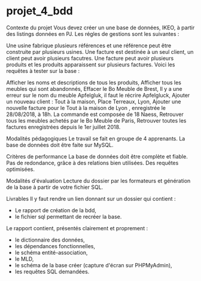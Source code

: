 # projet_4_bdd


Contexte du projet
Vous devez créer un une base de données, IKEO, à partir des listings données en PJ. Les régles de gestions sont les suivantes :

Une usine fabrique plusieurs références et une référence peut être construite par plusieurs usines.
Une facture est destinée à un seul client, un client peut avoir plusieurs facutres.
Une facture peut avoir plusieurs produits et les produits apparaissent sur plusieurs factures.
Voici les requêtes à tester sur la base :

Afficher les noms et descriptions de tous les produits,
Afficher tous les meubles qui sont abandonnés,
Effacer le Bo Meuble de Brest,
Il y a une erreur sur le nom du meuble Apfelgluk, il faut le récrire Apfelgluck,
Ajouter un nouveau client : Tout à la maison, Place Terreaux, Lyon,
Ajouter une nouvelle facture pour le Tout à la maison de Lyon , enregistrée le 28/08/2018, à 18h. La commande est composée de 18 Naess,
Retrouver tous les meubles achetés par le Bo Meuble de Paris,
Retrouver toutes les factures enregistrées depuis le 1er juillet 2018.

Modalités pédagogiques
Le travail se fait en groupe de 4 apprenants. La base de données doit être faite sur MySQL.

Critères de performance
La base de données doit être complète et fiable. Pas de redondance, grâce à des relations bien utilisées. Des requêtes optimisées.

Modalités d'évaluation
Lecture du dossier par les formateurs et génération de la base à partir de votre fichier SQL.

Livrables
Il y faut rendre un lien donnant sur un dossier qui contient : 
- Le rapport de création de la bdd,
- le fichier sql permettant de recréer la base.

Le rapport contient, présentés clairement et proprement :
- le dictionnaire des données,
- les dépendances fonctionnelles,
- le schéma entité-association,
- le MLD,
- le schéma de la base créer (capture d'écran sur PHPMyAdmin),
- les requêtes SQL demandées.
